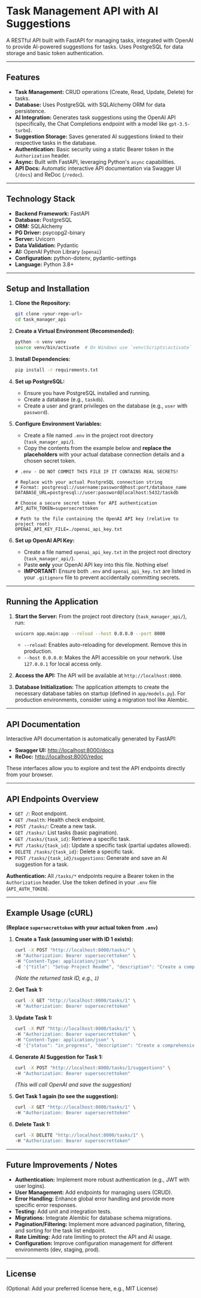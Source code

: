 # Task Management API with AI Suggestions

A RESTful API built with FastAPI for managing tasks, integrated with OpenAI to provide AI-powered suggestions for tasks. Uses PostgreSQL for data storage and basic token authentication.

---

## Features

*   **Task Management:** CRUD operations (Create, Read, Update, Delete) for tasks.
*   **Database:** Uses PostgreSQL with SQLAlchemy ORM for data persistence.
*   **AI Integration:** Generates task suggestions using the OpenAI API (specifically, the Chat Completions endpoint with a model like `gpt-3.5-turbo`).
*   **Suggestion Storage:** Saves generated AI suggestions linked to their respective tasks in the database.
*   **Authentication:** Basic security using a static Bearer token in the `Authorization` header.
*   **Async:** Built with FastAPI, leveraging Python's `async` capabilities.
*   **API Docs:** Automatic interactive API documentation via Swagger UI (`/docs`) and ReDoc (`/redoc`).

---

## Technology Stack

*   **Backend Framework:** FastAPI
*   **Database:** PostgreSQL
*   **ORM:** SQLAlchemy
*   **PG Driver:** psycopg2-binary
*   **Server:** Uvicorn
*   **Data Validation:** Pydantic
*   **AI:** OpenAI Python Library (`openai`)
*   **Configuration:** python-dotenv, pydantic-settings
*   **Language:** Python 3.8+

---

## Setup and Installation

1.  **Clone the Repository:**
    ```bash
    git clone <your-repo-url>
    cd task_manager_api
    ```

2.  **Create a Virtual Environment (Recommended):**
    ```bash
    python -m venv venv
    source venv/bin/activate  # On Windows use `venv\Scripts\activate`
    ```

3.  **Install Dependencies:**
    ```bash
    pip install -r requirements.txt
    ```

4.  **Set up PostgreSQL:**
    *   Ensure you have PostgreSQL installed and running.
    *   Create a database (e.g., `taskdb`).
    *   Create a user and grant privileges on the database (e.g., `user` with `password`).

5.  **Configure Environment Variables:**
    *   Create a file named `.env` in the project root directory (`task_manager_api/`).
    *   Copy the contents from the example below and **replace the placeholders** with your actual database connection details and a chosen secret token.

    ```dotenv
    # .env - DO NOT COMMIT THIS FILE IF IT CONTAINS REAL SECRETS!

    # Replace with your actual PostgreSQL connection string
    # Format: postgresql://username:password@host:port/database_name
    DATABASE_URL=postgresql://user:password@localhost:5432/taskdb

    # Choose a secure secret token for API authentication
    API_AUTH_TOKEN=supersecrettoken

    # Path to the file containing the OpenAI API key (relative to project root)
    OPENAI_API_KEY_FILE=./openai_api_key.txt
    ```

6.  **Set up OpenAI API Key:**
    *   Create a file named `openai_api_key.txt` in the project root directory (`task_manager_api/`).
    *   Paste **only** your OpenAI API key into this file. Nothing else!
    *   **IMPORTANT:** Ensure both `.env` and `openai_api_key.txt` are listed in your `.gitignore` file to prevent accidentally committing secrets.

---

## Running the Application

1.  **Start the Server:**
    From the project root directory (`task_manager_api/`), run:
    ```bash
    uvicorn app.main:app --reload --host 0.0.0.0 --port 8000
    ```
    *   `--reload`: Enables auto-reloading for development. Remove this in production.
    *   `--host 0.0.0.0`: Makes the API accessible on your network. Use `127.0.0.1` for local access only.

2.  **Access the API:**
    The API will be available at `http://localhost:8000`.

3.  **Database Initialization:**
    The application attempts to create the necessary database tables on startup (defined in `app/models.py`). For production environments, consider using a migration tool like Alembic.

---

## API Documentation

Interactive API documentation is automatically generated by FastAPI:

*   **Swagger UI:** [http://localhost:8000/docs](http://localhost:8000/docs)
*   **ReDoc:** [http://localhost:8000/redoc](http://localhost:8000/redoc)

These interfaces allow you to explore and test the API endpoints directly from your browser.

---

## API Endpoints Overview

*   `GET /`: Root endpoint.
*   `GET /health`: Health check endpoint.
*   `POST /tasks/`: Create a new task.
*   `GET /tasks/`: List tasks (basic pagination).
*   `GET /tasks/{task_id}`: Retrieve a specific task.
*   `PUT /tasks/{task_id}`: Update a specific task (partial updates allowed).
*   `DELETE /tasks/{task_id}`: Delete a specific task.
*   `POST /tasks/{task_id}/suggestions`: Generate and save an AI suggestion for a task.

**Authentication:** All `/tasks/*` endpoints require a Bearer token in the `Authorization` header. Use the token defined in your `.env` file (`API_AUTH_TOKEN`).


---

## Example Usage (cURL)

**(Replace `supersecrettoken` with your actual token from `.env`)**

1.  **Create a Task (assuming user with ID 1 exists):**
    ```bash
    curl -X POST "http://localhost:8000/tasks/" \
    -H "Authorization: Bearer supersecrettoken" \
    -H "Content-Type: application/json" \
    -d '{"title": "Setup Project Readme", "description": "Create a comprehensive README file", "assignee_id": 1}'
    ```
    *(Note the returned task ID, e.g., `1`)*

2.  **Get Task 1:**
    ```bash
    curl -X GET "http://localhost:8000/tasks/1" \
    -H "Authorization: Bearer supersecrettoken"
    ```

3.  **Update Task 1:**
    ```bash
    curl -X PUT "http://localhost:8000/tasks/1" \
    -H "Authorization: Bearer supersecrettoken" \
    -H "Content-Type: application/json" \
    -d '{"status": "in_progress", "description": "Create a comprehensive README file with setup instructions."}'
    ```

4.  **Generate AI Suggestion for Task 1:**
    ```bash
    curl -X POST "http://localhost:8000/tasks/1/suggestions" \
    -H "Authorization: Bearer supersecrettoken"
    ```
    *(This will call OpenAI and save the suggestion)*

5.  **Get Task 1 again (to see the suggestion):**
    ```bash
    curl -X GET "http://localhost:8000/tasks/1" \
    -H "Authorization: Bearer supersecrettoken"
    ```

6.  **Delete Task 1:**
    ```bash
    curl -X DELETE "http://localhost:8000/tasks/1" \
    -H "Authorization: Bearer supersecrettoken"
    ```

---

## Future Improvements / Notes

*   **Authentication:** Implement more robust authentication (e.g., JWT with user logins).
*   **User Management:** Add endpoints for managing users (CRUD).
*   **Error Handling:** Enhance global error handling and provide more specific error responses.
*   **Testing:** Add unit and integration tests.
*   **Migrations:** Integrate Alembic for database schema migrations.
*   **Pagination/Filtering:** Implement more advanced pagination, filtering, and sorting for the task list endpoint.
*   **Rate Limiting:** Add rate limiting to protect the API and AI usage.
*   **Configuration:** Improve configuration management for different environments (dev, staging, prod).

---

## License

(Optional: Add your preferred license here, e.g., MIT License)
